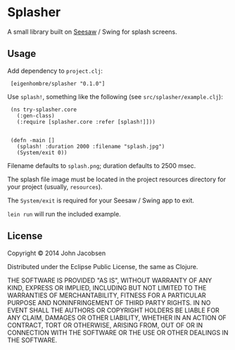 # Splasher

A small library built on [Seesaw](https://github.com/daveray/seesaw) /
Swing for splash screens.

## Usage

Add dependency to `project.clj`:

     [eigenhombre/splasher "0.1.0"]

Use `splash!`, something like the following (see `src/splasher/example.clj`):

     (ns try-splasher.core
       (:gen-class)
       (:require [splasher.core :refer [splash!]]))
     
     
     (defn -main []
       (splash! :duration 2000 :filename "splash.jpg")
       (System/exit 0))

Filename defaults to `splash.png`; duration defaults to 2500 msec.

The splash file image must be located in the project resources
directory for your project (usually, `resources`).

The `System/exit` is required for your Seesaw / Swing app to exit.

`lein run` will run the included example.

## License

Copyright © 2014 John Jacobsen

Distributed under the Eclipse Public License, the same as Clojure.

THE SOFTWARE IS PROVIDED "AS IS", WITHOUT WARRANTY OF ANY KIND,
EXPRESS OR IMPLIED, INCLUDING BUT NOT LIMITED TO THE WARRANTIES OF
MERCHANTABILITY, FITNESS FOR A PARTICULAR PURPOSE AND NONINFRINGEMENT
OF THIRD PARTY RIGHTS. IN NO EVENT SHALL THE AUTHORS OR COPYRIGHT
HOLDERS BE LIABLE FOR ANY CLAIM, DAMAGES OR OTHER LIABILITY, WHETHER
IN AN ACTION OF CONTRACT, TORT OR OTHERWISE, ARISING FROM, OUT OF OR
IN CONNECTION WITH THE SOFTWARE OR THE USE OR OTHER DEALINGS IN THE
SOFTWARE.